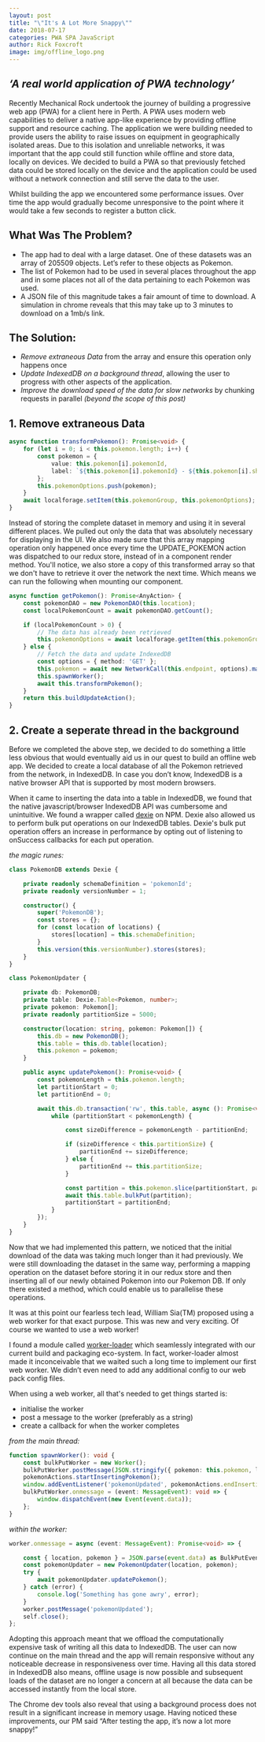 ```yaml
---
layout: post
title: "\"It's A Lot More Snappy\""
date: 2018-07-17
categories: PWA SPA JavaScript
author: Rick Foxcroft
image: img/offline_logo.png
---
```


## _‘A real world application of PWA technology’_

Recently Mechanical Rock undertook the journey of building a progressive web app (PWA) for a client here in Perth. A PWA uses modern web capabilities to deliver a native app-like experience by providing offline support and resource caching. The application we were building needed to provide users the ability to raise issues on equipment in geographically isolated areas. Due to this isolation and unreliable networks, it was important that the app could still function while offline and store data, locally on devices. We decided to build a PWA so that previously fetched data could be stored locally on the device and the application could be used without a network connection and still serve the data to the user.

Whilst building the app we encountered some performance issues. Over time the app would gradually become unresponsive to the point where it would take a few seconds to register a button click.

## What Was The Problem?

* The app had to deal with a large dataset. One of these datasets was an array of 205509 objects. Let’s refer to these objects as Pokemon.
* The list of Pokemon had to be used in several places throughout the app and in some places not all of the data pertaining to each Pokemon was used.
* A JSON file of this magnitude takes a fair amount of time to download. A simulation in chrome reveals that this may take up to 3 minutes to download on  a 1mb/s link.

## The Solution:

* _Remove extraneous Data_ from the array and ensure this operation only happens once
* _Update IndexedDB on a background thread_, allowing the user to progress with other aspects of the application.
* _Improve the download speed of the data for slow networks_ by chunking requests in parallel _(beyond the scope of this post)_

## 1. Remove extraneous Data

```typescript
async function transformPokemon(): Promise<void> {
    for (let i = 0; i < this.pokemon.length; i++) {
        const pokemon = {
            value: this.pokemon[i].pokemonId,
            label: `${this.pokemon[i].pokemonId} - ${this.pokemon[i].shortDescription}`
        };
        this.pokemonOptions.push(pokemon);
    }
    await localforage.setItem(this.pokemonGroup, this.pokemonOptions);
}
```

Instead of storing the complete dataset in memory and using it in several different places. We pulled out only the data that was absolutely necessary for displaying in the UI. We also made sure that this array mapping operation only happened once every time the UPDATE_POKEMON action was dispatched to our redux store, instead of in a component render method. You'll notice, we also store a copy of this transformed array so that we don't have to retrieve it over the network the next time. Which means we can run the following when mounting our component.

```typescript
async function getPokemon(): Promise<AnyAction> {
    const pokemonDAO = new PokemonDAO(this.location);
    const localPokemonCount = await pokemonDAO.getCount();

    if (localPokemonCount > 0) {
        // The data has already been retrieved
        this.pokemonOptions = await localforage.getItem(this.pokemonGroup) as SelectOption[];
    } else {
        // Fetch the data and update IndexedDB
        const options = { method: 'GET' };
        this.pokemon = await new NetworkCall(this.endpoint, options).makeRequest() as Pokemon[];
        this.spawnWorker();
        await this.transformPokemon();
    }
    return this.buildUpdateAction();
}
```

## 2. Create a seperate thread in the background

Before we completed the above step, we decided to do something a little less obvious that would eventually aid us in our quest to build an offline web app. We decided to create a local database of all the Pokemon retrieved from the network, in IndexedDB. In case you don’t know, IndexedDB is a native browser API that is supported by most modern browsers.

When it came to inserting the data into a table in IndexedDB, we found that the native javascript/browser IndexedDB API was cumbersome and unintuitive. We found a wrapper called [dexie](https://www.npmjs.com/package/dexie) on NPM. Dexie also allowed us to perform bulk put operations on our IndexedDB tables. Dexie's bulk put operation offers an increase in performance by opting out of listening to onSuccess callbacks for each put operation.

_the magic runes:_

```typescript
class PokemonDB extends Dexie {

    private readonly schemaDefinition = 'pokemonId';
    private readonly versionNumber = 1;

    constructor() {
        super('PokemonDB');
        const stores = {};
        for (const location of locations) {
            stores[location] = this.schemaDefinition;
        }
        this.version(this.versionNumber).stores(stores);
    }
}

class PokemonUpdater {

    private db: PokemonDB;
    private table: Dexie.Table<Pokemon, number>;
    private pokemon: Pokemon[];
    private readonly partitionSize = 5000;

    constructor(location: string, pokemon: Pokemon[]) {
        this.db = new PokemonDB();
        this.table = this.db.table(location);
        this.pokemon = pokemon;
    }

    public async updatePokemon(): Promise<void> {
        const pokemonLength = this.pokemon.length;
        let partitionStart = 0;
        let partitionEnd = 0;

        await this.db.transaction('rw', this.table, async (): Promise<void> => {
            while (partitionStart < pokemonLength) {

                const sizeDifference = pokemonLength - partitionEnd;

                if (sizeDifference < this.partitionSize) {
                    partitionEnd += sizeDifference;
                } else {
                    partitionEnd += this.partitionSize;
                }

                const partition = this.pokemon.slice(partitionStart, partitionEnd);
                await this.table.bulkPut(partition);
                partitionStart = partitionEnd;
            }
        });
    }
}
```

Now that we had implemented this pattern, we noticed that the initial download of the data was taking much longer than it had previously. We were still downloading the dataset in the same way, performing a mapping operation on the dataset before storing it in our redux store and then inserting all of our newly obtained Pokemon into our Pokemon DB. If only there existed a method, which could enable us to parallelise these operations.

It was at this point our fearless tech lead, William Sia(TM) proposed using a web worker for that exact purpose. This was new and very exciting. Of course we wanted to use a web worker!

I found a module called [worker-loader](https://www.npmjs.com/package/worker-loader) which seamlessly integrated with our current build and packaging eco-system. In fact, worker-loader almost made it inconceivable that we waited such a long time to implement our first web worker. We didn’t even need to add any additional config to our web pack config files.

When using a web worker, all that's needed to get things started is:

* initialise the worker
* post a message to the worker (preferably as a string)
* create a callback for when the worker completes

_from the main thread:_

```typescript
function spawnWorker(): void {
    const bulkPutWorker = new Worker();
    bulkPutWorker.postMessage(JSON.stringify({ pokemon: this.pokemon, location: this.location }));
    pokemonActions.startInsertingPokemon();
    window.addEventListener('pokemonUpdated', pokemonActions.endInsertingPokemon);
    bulkPutWorker.onmessage = (event: MessageEvent): void => {
        window.dispatchEvent(new Event(event.data));
    };
}
```

_within the worker:_

```typescript
worker.onmessage = async (event: MessageEvent): Promise<void> => {

    const { location, pokemon } = JSON.parse(event.data) as BulkPutEvent;
    const pokemonUpdater = new PokemonUpdater(location, pokemon);
    try {
        await pokemonUpdater.updatePokemon();
    } catch (error) {
        console.log('Something has gone awry', error);
    }
    worker.postMessage('pokemonUpdated');
    self.close();
};
```

Adopting this approach meant that we offload the computationally expensive task of writing all this data to IndexedDB. The user can now continue on the main thread and the app will remain responsive without any noticeable decrease in responsiveness over time. Having all this data stored in IndexedDB also means, offline usage is now possible and subsequent loads of the dataset are no longer a concern at all because the data can be accessed instantly from the local store.

The Chrome dev tools also reveal that using a background process does not result in a significant increase in memory usage. Having noticed these improvements, our PM said “After testing the app, it’s now a lot more snappy!”
